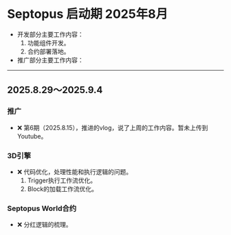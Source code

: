 # Septopus 启动期 2025年8月

* 开发部分主要工作内容：
    1. 功能组件开发。
    2. 合约部署落地。
* 推广部分主要工作内容：

------------------------------------------------------

## 2025.8.29～2025.9.4

### 推广

* ❌ 第6期（2025.8.15），推进的vlog，说了上周的工作内容。暂未上传到Youtube。

### 3D引擎

* ❌ 代码优化，处理性能和执行逻辑的问题。
    1. Trigger执行工作流优化。
    2. Block的加载工作流优化。

### Septopus World合约

* ❌ 分红逻辑的梳理。